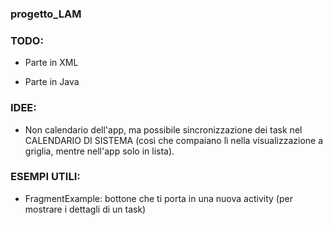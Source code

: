 ### progetto_LAM



### TODO:

- Parte in XML

- Parte in Java



### IDEE:

- Non calendario dell'app, ma possibile sincronizzazione dei task nel CALENDARIO DI SISTEMA (così che compaiano lì nella visualizzazione a griglia, mentre nell'app solo in lista).



### ESEMPI UTILI:

- FragmentExample: bottone che ti porta in una nuova activity (per mostrare i dettagli di un task)
